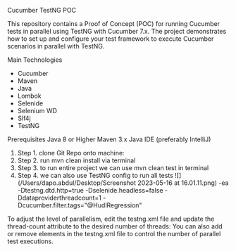 Cucumber TestNG POC

This repository contains a Proof of Concept (POC) for running Cucumber tests in parallel using TestNG with Cucumber 7.x.
The project demonstrates how to set up and configure your test framework to execute Cucumber scenarios in parallel with
TestNG.

Main Technologies
* Cucumber
* Maven
* Java
* Lombok
* Selenide
* Selenium WD
* Slf4j
* TestNG

Prerequisites
Java 8 or Higher
Maven 3.x
Java IDE (preferably IntelliJ)

1. Step 1. clone Git Repo onto machine:
2. Step 2. run mvn clean install via terminal
3. Step 3. to run entire project we can use mvn clean test in terminal  
4. Step 4. we can also use TestNG config to run all tests ![](/Users/dapo.abdul/Desktop/Screenshot 2023-05-16 at 16.01.11.png)
   -ea
   -Dtestng.dtd.http=true
   -Dselenide.headless=false
   -Ddataproviderthreadcount=1
   -Dcucumber.filter.tags="@HudlRegression"

To adjust the level of parallelism, edit the testng.xml file and update the thread-count attribute to the desired number of threads:
<suite name="Hudl Parallel Suite" verbose="1" parallel="tests" thread-count="5"> You can also add or remove elements in the testng.xml file to control the number of parallel test executions.